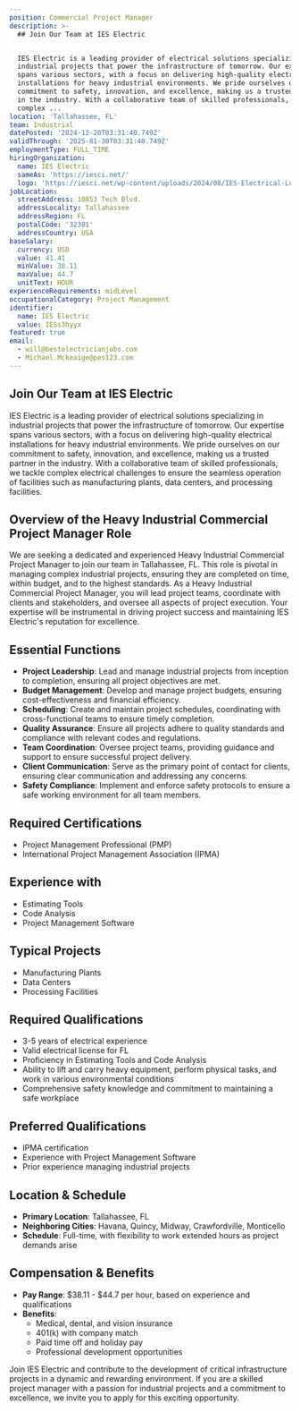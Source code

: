 ```yaml
---
position: Commercial Project Manager
description: >-
  ## Join Our Team at IES Electric


  IES Electric is a leading provider of electrical solutions specializing in
  industrial projects that power the infrastructure of tomorrow. Our expertise
  spans various sectors, with a focus on delivering high-quality electrical
  installations for heavy industrial environments. We pride ourselves on our
  commitment to safety, innovation, and excellence, making us a trusted partner
  in the industry. With a collaborative team of skilled professionals, we tackle
  complex ...
location: 'Tallahassee, FL'
team: Industrial
datePosted: '2024-12-20T03:31:40.749Z'
validThrough: '2025-01-30T03:31:40.749Z'
employmentType: FULL_TIME
hiringOrganization:
  name: IES Electric
  sameAs: 'https://iesci.net/'
  logo: 'https://iesci.net/wp-content/uploads/2024/08/IES-Electrical-Logo-color.png'
jobLocation:
  streetAddress: 10853 Tech Blvd.
  addressLocality: Tallahassee
  addressRegion: FL
  postalCode: '32301'
  addressCountry: USA
baseSalary:
  currency: USD
  value: 41.41
  minValue: 38.11
  maxValue: 44.7
  unitText: HOUR
experienceRequirements: midLevel
occupationalCategory: Project Management
identifier:
  name: IES Electric
  value: IESs3hyyx
featured: true
email:
  - will@bestelectricianjobs.com
  - Michael.Mckeaige@pes123.com
---
```




## Join Our Team at IES Electric

IES Electric is a leading provider of electrical solutions specializing in industrial projects that power the infrastructure of tomorrow. Our expertise spans various sectors, with a focus on delivering high-quality electrical installations for heavy industrial environments. We pride ourselves on our commitment to safety, innovation, and excellence, making us a trusted partner in the industry. With a collaborative team of skilled professionals, we tackle complex electrical challenges to ensure the seamless operation of facilities such as manufacturing plants, data centers, and processing facilities.

## Overview of the Heavy Industrial Commercial Project Manager Role

We are seeking a dedicated and experienced Heavy Industrial Commercial Project Manager to join our team in Tallahassee, FL. This role is pivotal in managing complex industrial projects, ensuring they are completed on time, within budget, and to the highest standards. As a Heavy Industrial Commercial Project Manager, you will lead project teams, coordinate with clients and stakeholders, and oversee all aspects of project execution. Your expertise will be instrumental in driving project success and maintaining IES Electric's reputation for excellence.

## Essential Functions

- **Project Leadership**: Lead and manage industrial projects from inception to completion, ensuring all project objectives are met.
- **Budget Management**: Develop and manage project budgets, ensuring cost-effectiveness and financial efficiency.
- **Scheduling**: Create and maintain project schedules, coordinating with cross-functional teams to ensure timely completion.
- **Quality Assurance**: Ensure all projects adhere to quality standards and compliance with relevant codes and regulations.
- **Team Coordination**: Oversee project teams, providing guidance and support to ensure successful project delivery.
- **Client Communication**: Serve as the primary point of contact for clients, ensuring clear communication and addressing any concerns.
- **Safety Compliance**: Implement and enforce safety protocols to ensure a safe working environment for all team members.

## Required Certifications

- Project Management Professional (PMP)
- International Project Management Association (IPMA)

## Experience with

- Estimating Tools
- Code Analysis
- Project Management Software

## Typical Projects

- Manufacturing Plants
- Data Centers
- Processing Facilities

## Required Qualifications

- 3-5 years of electrical experience
- Valid electrical license for FL
- Proficiency in Estimating Tools and Code Analysis
- Ability to lift and carry heavy equipment, perform physical tasks, and work in various environmental conditions
- Comprehensive safety knowledge and commitment to maintaining a safe workplace

## Preferred Qualifications

- IPMA certification
- Experience with Project Management Software
- Prior experience managing industrial projects

## Location & Schedule

- **Primary Location**: Tallahassee, FL
- **Neighboring Cities**: Havana, Quincy, Midway, Crawfordville, Monticello
- **Schedule**: Full-time, with flexibility to work extended hours as project demands arise

## Compensation & Benefits

- **Pay Range**: $38.11 - $44.7 per hour, based on experience and qualifications
- **Benefits**:
  - Medical, dental, and vision insurance
  - 401(k) with company match
  - Paid time off and holiday pay
  - Professional development opportunities

Join IES Electric and contribute to the development of critical infrastructure projects in a dynamic and rewarding environment. If you are a skilled project manager with a passion for industrial projects and a commitment to excellence, we invite you to apply for this exciting opportunity.
